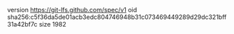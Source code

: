 version https://git-lfs.github.com/spec/v1
oid sha256:c5f36da5de01acb3edc804746948b31c073469449289d29dc321bff31a42bf7c
size 1982

